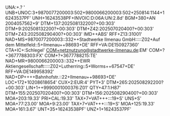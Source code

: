 UNA:+.? '
UNB+UNOC:3+9870077200003:502+9800066200003:502+250814:1144+16243537PF'
UNH+16243538PF+INVOIC:D:06A:UN:2.8d'
BGM+380+AN 2004057562+9'
DTM+137:202508132200?+00:303'
DTM+9:202508132200?+00:303'
DTM+Z42:202507020400?+00:303'
DTM+Z43:202508290400?+00:303'
IMD++ABS'
RFF+Z13:31001'
NAD+MS+9870077200003::332++Stadtwerke Ilmenau GmbH:::::Z02+Auf dem Mittelfeld::5+Ilmenau++98693+DE'
RFF+VA:DE150927360'
CTA+IC+:Schlegel'
[COM+netznutzung@stadtwerke-ilmenau.de](mailto:COM+netznutzung@stadtwerke-ilmenau.de):EM'
COM+?+3677788303:FX'
COM+?+3677788215:TE'
NAD+MR+9800066200003::332++EWR Aktiengesellschaft:::::Z02+Lutherring::5+Worms++67547+DE'
RFF+VA:DE149958392'
NAD+DP++++Bahnhofstr.::22+Ilmenau++98693+DE'
LOC+172+10208618654'
CUX+2:EUR:4'
PYT+3'
DTM+265:202508292200?+00:303'
LIN+1++9990001000376:Z01'
QTY+47:1:H87'
DTM+155:202507020400?+00:303'
DTM+156:202508290400?+00:303'
MOA+203:19.33'
PRI+CAL:19.33'
TAX+7+VAT+++:::19+S'
UNS+S'
MOA+77:23.00'
MOA+9:23.00'
TAX+7+VAT+++:::19+S'
MOA+125:19.33'
MOA+161:3.67'
UNT+35+16243538PF'
UNZ+1+16243537PF'